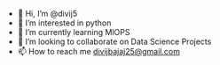 - 👋 Hi, I’m @divij5
- 👀 I’m interested in python
- 🌱 I’m currently learning MlOPS
- 💞️ I’m looking to collaborate on Data Science Projects
- 📫 How to reach me divijbajaj25@gmail.com

<!---
divij5/divij5 is a ✨ special ✨ repository because its `README.md` (this file) appears on your GitHub profile.
You can click the Preview link to take a look at your changes.
--->
